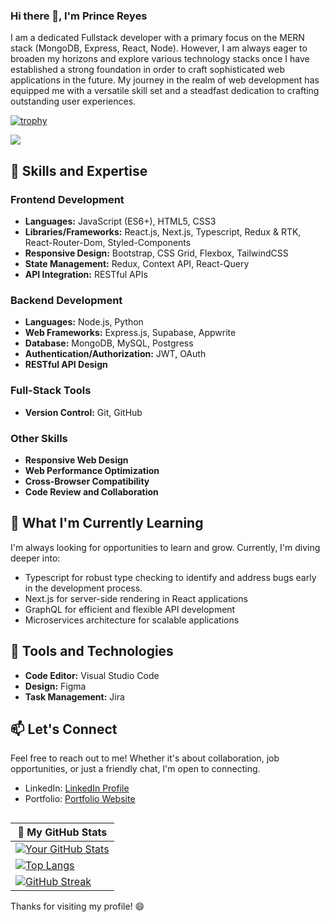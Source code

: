 ### Hi there 👋, I'm Prince Reyes

I am a dedicated Fullstack developer with a primary focus on the MERN stack (MongoDB, Express, React, Node). However, I am always eager to broaden my horizons and explore various technology stacks once I have established a strong foundation in order to craft sophisticated web applications in the future. My journey in the realm of web development has equipped me with a versatile skill set and a steadfast dedication to crafting outstanding user experiences.

[![trophy](https://github-profile-trophy.vercel.app/?username=reyesprince31)](https://github.com/ryo-ma/github-profile-trophy)

![](https://komarev.com/ghpvc/?username=reyesprince31)

## 🚀 Skills and Expertise

### Frontend Development
- **Languages:** JavaScript (ES6+), HTML5, CSS3
- **Libraries/Frameworks:** React.js, Next.js, Typescript, Redux & RTK, React-Router-Dom, Styled-Components
- **Responsive Design:** Bootstrap, CSS Grid, Flexbox, TailwindCSS
- **State Management:** Redux, Context API, React-Query
- **API Integration:** RESTful APIs

### Backend Development
- **Languages:** Node.js, Python
- **Web Frameworks:** Express.js, Supabase, Appwrite
- **Database:** MongoDB, MySQL, Postgress
- **Authentication/Authorization:** JWT, OAuth
- **RESTful API Design**

### Full-Stack Tools
- **Version Control:** Git, GitHub


### Other Skills
- **Responsive Web Design**
- **Web Performance Optimization**
- **Cross-Browser Compatibility**
- **Code Review and Collaboration**

## 🌱 What I'm Currently Learning
I'm always looking for opportunities to learn and grow. Currently, I'm diving deeper into:
- Typescript for robust type checking to identify and address bugs early in the development process.
- Next.js for server-side rendering in React applications
- GraphQL for efficient and flexible API development
- Microservices architecture for scalable applications

## 🔧 Tools and Technologies
- **Code Editor:** Visual Studio Code
- **Design:** Figma
- **Task Management:** Jira

## 📫 Let's Connect
Feel free to reach out to me! Whether it's about collaboration, job opportunities, or just a friendly chat, I'm open to connecting.
- LinkedIn: [LinkedIn Profile](https://www.linkedin.com/in/reyesprince/)
- Portfolio: [Portfolio Website](https://portfolio-reyesprince31.vercel.app/)

## 
| 🎯 My GitHub Stats |
| -------- | 
| [![Your GitHub Stats](https://github-readme-stats.vercel.app/api?username=reyesprince31&show_icons=true&hide=issues)](https://github.com/reyesprince31) | 
| [![Top Langs](https://github-readme-stats.vercel.app/api/top-langs/?username=reyesprince31&layout=compact&hide=ejs)](https://github.com/reyesprince31/github-readme-stats) | 
| [![GitHub Streak](https://streak-stats.demolab.com/?user=reyesprince31)](https://git.io/streak-stats) | 




<!-- Optional: Add additional sections like projects, blog posts, or languages and tools you use. -->

Thanks for visiting my profile! 😄
